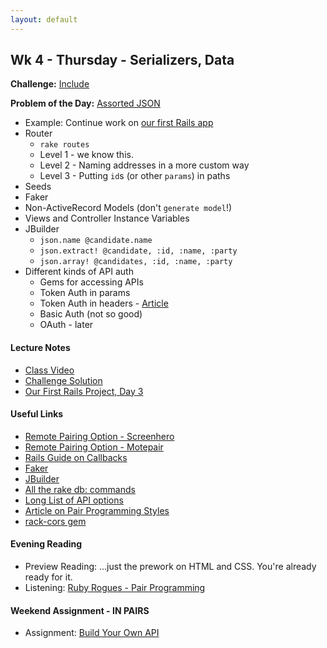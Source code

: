 ```yaml
---
layout: default
---
```


## Wk 4 - Thursday - Serializers, Data

**Challenge:** [Include](https://github.com/masonfmatthews/rails_assignments/blob/master/challenges/include_challenge.rb)

**Problem of the Day:** [Assorted JSON](https://github.com/masonfmatthews/rails_assignments/blob/master/exercises/assorted_json/)

* Example: Continue work on [our first Rails app](https://github.com/tiyd-rails-2016-01/first_rails_app)
* Router
  * `rake routes`
  * Level 1 - we know this.
  * Level 2 - Naming addresses in a more custom way
  * Level 3 - Putting `id`s (or other `params`) in paths
* Seeds
* Faker
* Non-ActiveRecord Models (don't `generate model`!)
* Views and Controller Instance Variables
* JBuilder
  * `json.name @candidate.name`
  * `json.extract! @candidate, :id, :name, :party`
  * `json.array! @candidates, :id, :name, :party`
* Different kinds of API auth
  * Gems for accessing APIs
  * Token Auth in params
  * Token Auth in headers - [Article](https://www.codeschool.com/blog/2014/02/03/token-based-authentication-rails/)
  * Basic Auth (not so good)
  * OAuth - later

#### Lecture Notes

* [Class Video](https://youtu.be/tieaM0tOCgA)
* [Challenge Solution](challenge.rb)
* [Our First Rails Project, Day 3](https://github.com/tiyd-rails-2016-01/first_rails_app)

#### Useful Links

* [Remote Pairing Option - Screenhero](https://screenhero.com/)
* [Remote Pairing Option - Motepair](https://atom.io/packages/motepair)
* [Rails Guide on Callbacks](http://guides.rubyonrails.org/v2.3.11/activerecord_validations_callbacks.html#callbacks-overview)
* [Faker](https://github.com/stympy/faker)
* [JBuilder](https://github.com/rails/jbuilder)
* [All the rake db: commands](http://stackoverflow.com/questions/10301794/difference-between-rake-dbmigrate-dbreset-and-dbschemaload)
* [Long List of API options](apis)
* [Article on Pair Programming Styles](http://articles.coreyhaines.com/posts/thoughts-on-pair-programming/)
* [rack-cors gem](https://github.com/cyu/rack-cors)

#### Evening Reading

* Preview Reading: ...just the prework on HTML and CSS.  You're already ready for it.
* Listening: [Ruby Rogues - Pair Programming](http://devchat.tv/ruby-rogues/026-rr-pair-programming)

#### Weekend Assignment - IN PAIRS

* Assignment: [Build Your Own API](https://github.com/tiyd-rails-2016-01/build_your_own_api)
<!-- * Feedback: [Build Your Own API Feedback](feedback) -->
